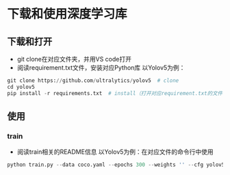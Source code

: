 # 下载和使用深度学习库
## 下载和打开
- git clone在对应文件夹，并用VS code打开
- 阅读requirement.txt文件，安装对应Python库
以Yolov5为例：
```Python
git clone https://github.com/ultralytics/yolov5  # clone
cd yolov5
pip install -r requirements.txt  # install（打开对应requirement.txt的文件目录下进行操作）
```
## 使用
### train
- 阅读train相关的README信息
以Yolov5为例：在对应文件的命令行中使用
```Python
python train.py --data coco.yaml --epochs 300 --weights '' --cfg yolov5n.yaml  --batch-size 128
```
